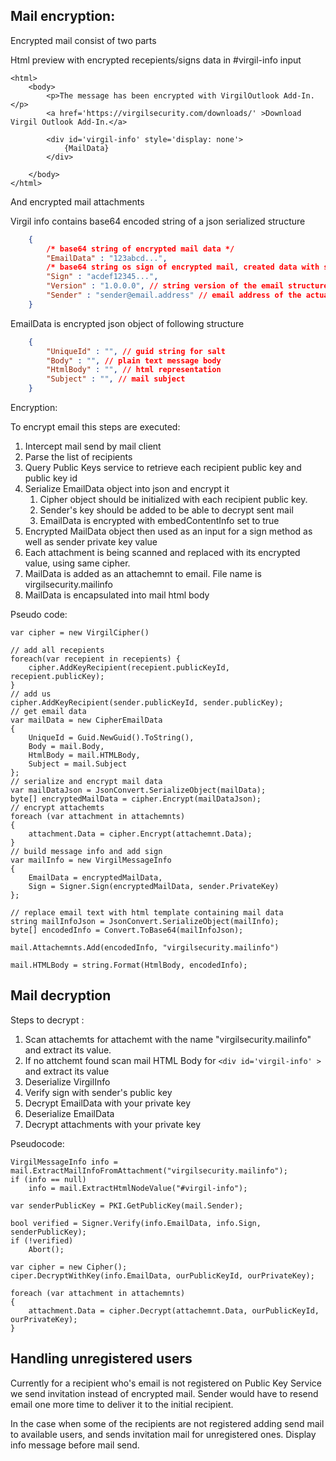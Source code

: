 ## Mail encryption: ##

Encrypted mail consist of two parts

Html preview with encrypted recepients/signs data in #virgil-info input

	<html>
		<body>
			<p>The message has been encrypted with VirgilOutlook Add-In.</p>
			<a href='https://virgilsecurity.com/downloads/' >Download Virgil Outlook Add-In.</a>

			<div id='virgil-info' style='display: none'>
				{MailData}
			</div>

		</body>
	</html>
	
And encrypted mail attachments


Virgil info contains base64 encoded string of a json serialized structure 

```json
	{
		/* base64 string of encrypted mail data */
		"EmailData" : "123abcd...", 
		/* base64 string os sign of encrypted mail, created data with sender private  */
		"Sign" : "acdef12345...", 
		"Version" : "1.0.0.0", // string version of the email structure, default value is 1.0.0.0
		"Sender" : "sender@email.address" // email address of the actual sender 
	}
```


EmailData is encrypted json object of following structure
```json
	{
		"UniqueId" : "", // guid string for salt
		"Body" : "", // plain text message body
		"HtmlBody" : "", // html representation
		"Subject" : "", // mail subject
	} 
```
Encryption: 

To encrypt email this steps are executed: 

1. Intercept mail send by mail client
2. Parse the list of recipients
3. Query Public Keys service to retrieve each recipient public key and public key id
4. Serialize EmailData object into json and encrypt it	
	1. Cipher object should be initialized with each recipient public key.
	2. Sender's key should be added to be able to decrypt sent mail
	3. EmailData is encrypted with embedContentInfo set to true
5. Encrypted MailData object then used as an input for a sign method as well as sender private key value
6. Each attachment is being scanned and replaced with its encrypted value, using same cipher.
7. MailData is added as an attachemnt to email. File name is virgilsecurity.mailinfo
8. MailData is encapsulated into mail html body 


Pseudo code:

	var cipher = new VirgilCipher()  
	
	// add all recepients
	foreach(var recepient in recepients) {
		cipher.AddKeyRecipient(recepient.publicKeyId, recepient.publicKey);
	}
	// add us
	cipher.AddKeyRecipient(sender.publicKeyId, sender.publicKey);
	// get email data
	var mailData = new CipherEmailData
	{
	    UniqueId = Guid.NewGuid().ToString(),
	    Body = mail.Body,
	    HtmlBody = mail.HTMLBody,
	    Subject = mail.Subject
	};
	// serialize and encrypt mail data
	var mailDataJson = JsonConvert.SerializeObject(mailData);
	byte[] encryptedMailData = cipher.Encrypt(mailDataJson);
	// encrypt attachemts
	foreach (var attachment in attachemnts)
	{   
	    attachment.Data = cipher.Encrypt(attachemnt.Data);    
	}
	// build message info and add sign 
	var mailInfo = new VirgilMessageInfo
	{
	    EmailData = encryptedMailData,
	    Sign = Signer.Sign(encryptedMailData, sender.PrivateKey)
	};
	
	// replace email text with html template containing mail data
	string mailInfoJson = JsonConvert.SerializeObject(mailInfo);
	byte[] encodedInfo = Convert.ToBase64(mailInfoJson);
	
	mail.Attachemnts.Add(encodedInfo, "virgilsecurity.mailinfo")
		
	mail.HTMLBody = string.Format(HtmlBody, encodedInfo);

## Mail decryption ##

Steps to decrypt : 

1. Scan attachemts for attachemt with the name "virgilsecurity.mailinfo" and extract its value.
2. If no attchemt found scan mail HTML Body for `<div id='virgil-info' >` and extract its value
2. Deserialize VirgilInfo
2. Verify sign with sender's public key
2. Decrypt EmailData with your private key
3. Deserialize EmailData
3. Decrypt attachments with your private key

Pseudocode:

	VirgilMessageInfo info = mail.ExtractMailInfoFromAttachment("virgilsecurity.mailinfo");
	if (info == null)
		info = mail.ExtractHtmlNodeValue("#virgil-info");
	
	var senderPublicKey = PKI.GetPublicKey(mail.Sender);
	
	bool verified = Signer.Verify(info.EmailData, info.Sign, senderPublicKey);
	if (!verified)
		Abort();
	
	var cipher = new Cipher();
	ciper.DecryptWithKey(info.EmailData, ourPublicKeyId, ourPrivateKey);
	
	foreach (var attachment in attachemnts)
	{   
	    attachment.Data = cipher.Decrypt(attachemnt.Data, ourPublicKeyId, ourPrivateKey);    
	}

## Handling unregistered users ## 

Currently for a recipient who's email is not registered on Public Key Service we send invitation instead of encrypted mail. Sender would have to resend email one more time to deliver it to the initial recipient.

In the case when some of the recipients are not registered adding send mail to available users, and sends invitation mail for unregistered ones. Display info message before mail send.

